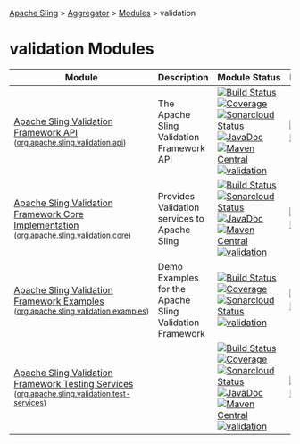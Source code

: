 [Apache Sling](https://sling.apache.org) > [Aggregator](https://github.com/apache/sling-aggregator/) > [Modules](https://github.com/apache/sling-aggregator/blob/master/docs/modules.md) > validation
# validation Modules

| Module | Description | Module&nbsp;Status | Pull&nbsp;Requests |
|---    |---    |---    |---    |
| [Apache Sling Validation Framework API](https://github.com/apache/sling-org-apache-sling-validation-api) <br/> <small>([org.apache.sling.validation.api](https://central.sonatype.com/search?namespace=org.apache.sling&name=org.apache.sling.validation.api))</small> | The Apache Sling Validation Framework API | &#32;[![Build Status](https://ci-builds.apache.org/job/Sling/job/modules/job/sling-org-apache-sling-validation-api/job/master/badge/icon)](https://ci-builds.apache.org/job/Sling/job/modules/job/sling-org-apache-sling-validation-api/job/master/)&#32;[![Coverage](https://sonarcloud.io/api/project_badges/measure?project=apache_sling-org-apache-sling-validation-api&metric=coverage)](https://sonarcloud.io/dashboard?id=apache_sling-org-apache-sling-validation-api)&#32;[![Sonarcloud Status](https://sonarcloud.io/api/project_badges/measure?project=apache_sling-org-apache-sling-validation-api&metric=alert_status)](https://sonarcloud.io/dashboard?id=apache_sling-org-apache-sling-validation-api)&#32;[![JavaDoc](https://www.javadoc.io/badge/org.apache.sling/org.apache.sling.validation.api.svg)](https://www.javadoc.io/doc/org.apache.sling/org.apache.sling.validation.api)&#32;[![Maven Central](https://maven-badges.herokuapp.com/maven-central/org.apache.sling/org.apache.sling.validation.api/badge.svg)](https://search.maven.org/#search%7Cga%7C1%7Cg%3A%22org.apache.sling%22%20a%3A%22org.apache.sling.validation.api%22)&#32;[![validation](https://sling.apache.org/badges/group-validation.svg)](https://github.com/apache/sling-aggregator/blob/master/docs/groups/validation.md) | &#32;[![Pull Requests](https://img.shields.io/github/issues-pr/apache/sling-org-apache-sling-validation-api.svg)](https://github.com/apache/sling-org-apache-sling-validation-api/pulls) |
| [Apache Sling Validation Framework Core Implementation](https://github.com/apache/sling-org-apache-sling-validation-core) <br/> <small>([org.apache.sling.validation.core](https://central.sonatype.com/search?namespace=org.apache.sling&name=org.apache.sling.validation.core))</small> | Provides Validation services to Apache Sling | &#32;[![Build Status](https://ci-builds.apache.org/job/Sling/job/modules/job/sling-org-apache-sling-validation-core/job/master/badge/icon)](https://ci-builds.apache.org/job/Sling/job/modules/job/sling-org-apache-sling-validation-core/job/master/)&#32;[![Sonarcloud Status](https://sonarcloud.io/api/project_badges/measure?project=apache_sling-org-apache-sling-validation-core&metric=alert_status)](https://sonarcloud.io/dashboard?id=apache_sling-org-apache-sling-validation-core)&#32;[![JavaDoc](https://www.javadoc.io/badge/org.apache.sling/org.apache.sling.validation.core.svg)](https://www.javadoc.io/doc/org.apache.sling/org.apache.sling.validation.core)&#32;[![Maven Central](https://maven-badges.herokuapp.com/maven-central/org.apache.sling/org.apache.sling.validation.core/badge.svg)](https://search.maven.org/#search%7Cga%7C1%7Cg%3A%22org.apache.sling%22%20a%3A%22org.apache.sling.validation.core%22)&#32;[![validation](https://sling.apache.org/badges/group-validation.svg)](https://github.com/apache/sling-aggregator/blob/master/docs/groups/validation.md) | &#32;[![Pull Requests](https://img.shields.io/github/issues-pr/apache/sling-org-apache-sling-validation-core.svg)](https://github.com/apache/sling-org-apache-sling-validation-core/pulls) |
| [Apache Sling Validation Framework Examples](https://github.com/apache/sling-org-apache-sling-validation-examples) <br/> <small>([org.apache.sling.validation.examples](https://central.sonatype.com/search?namespace=org.apache.sling&name=org.apache.sling.validation.examples))</small> | Demo Examples for the Apache Sling Validation Framework | &#32;[![Build Status](https://ci-builds.apache.org/job/Sling/job/modules/job/sling-org-apache-sling-validation-examples/job/master/badge/icon)](https://ci-builds.apache.org/job/Sling/job/modules/job/sling-org-apache-sling-validation-examples/job/master/)&#32;[![Coverage](https://sonarcloud.io/api/project_badges/measure?project=apache_sling-org-apache-sling-validation-examples&metric=coverage)](https://sonarcloud.io/dashboard?id=apache_sling-org-apache-sling-validation-examples)&#32;[![Sonarcloud Status](https://sonarcloud.io/api/project_badges/measure?project=apache_sling-org-apache-sling-validation-examples&metric=alert_status)](https://sonarcloud.io/dashboard?id=apache_sling-org-apache-sling-validation-examples)&#32;[![validation](https://sling.apache.org/badges/group-validation.svg)](https://github.com/apache/sling-aggregator/blob/master/docs/groups/validation.md) | &#32;[![Pull Requests](https://img.shields.io/github/issues-pr/apache/sling-org-apache-sling-validation-examples.svg)](https://github.com/apache/sling-org-apache-sling-validation-examples/pulls) |
| [Apache Sling Validation Framework Testing Services](https://github.com/apache/sling-org-apache-sling-validation-test-services) <br/> <small>([org.apache.sling.validation.test-services](https://central.sonatype.com/search?namespace=org.apache.sling&name=org.apache.sling.validation.test-services))</small> |  | &#32;[![Build Status](https://ci-builds.apache.org/job/Sling/job/modules/job/sling-org-apache-sling-validation-test-services/job/master/badge/icon)](https://ci-builds.apache.org/job/Sling/job/modules/job/sling-org-apache-sling-validation-test-services/job/master/)&#32;[![Coverage](https://sonarcloud.io/api/project_badges/measure?project=apache_sling-org-apache-sling-validation-test-services&metric=coverage)](https://sonarcloud.io/dashboard?id=apache_sling-org-apache-sling-validation-test-services)&#32;[![Sonarcloud Status](https://sonarcloud.io/api/project_badges/measure?project=apache_sling-org-apache-sling-validation-test-services&metric=alert_status)](https://sonarcloud.io/dashboard?id=apache_sling-org-apache-sling-validation-test-services)&#32;[![JavaDoc](https://www.javadoc.io/badge/org.apache.sling/org.apache.sling.validation.test-services.svg)](https://www.javadoc.io/doc/org.apache.sling/org.apache.sling.validation.test-services)&#32;[![Maven Central](https://maven-badges.herokuapp.com/maven-central/org.apache.sling/org.apache.sling.validation.test-services/badge.svg)](https://search.maven.org/#search%7Cga%7C1%7Cg%3A%22org.apache.sling%22%20a%3A%22org.apache.sling.validation.test-services%22)&#32;[![validation](https://sling.apache.org/badges/group-validation.svg)](https://github.com/apache/sling-aggregator/blob/master/docs/groups/validation.md) | &#32;[![Pull Requests](https://img.shields.io/github/issues-pr/apache/sling-org-apache-sling-validation-test-services.svg)](https://github.com/apache/sling-org-apache-sling-validation-test-services/pulls) |